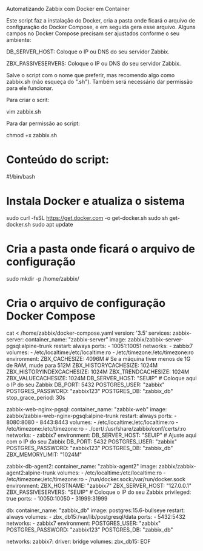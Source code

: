 Automatizando Zabbix com Docker em Container

Este script faz a instalação do Docker, cria a pasta onde ficará o arquivo de configuração do Docker Compose, e em seguida gera esse arquivo. Alguns campos no Docker Compose precisam ser ajustados conforme o seu ambiente:

DB_SERVER_HOST: Coloque o IP ou DNS do seu servidor Zabbix.

ZBX_PASSIVESERVERS: Coloque o IP ou DNS do seu servidor Zabbix.

Salve o script com o nome que preferir, mas recomendo algo como zabbix.sh (não esqueça do ".sh"). Também será necessário dar permissão para ele funcionar.

Para criar o scrit:

vim zabbix.sh

Para dar permissão ao script:

chmod +x zabbix.sh

# Conteúdo do script:

#!/bin/bash

# Instala Docker e atualiza o sistema
sudo curl -fsSL https://get.docker.com -o get-docker.sh
sudo sh get-docker.sh
sudo apt update

# Cria a pasta onde ficará o arquivo de configuração
sudo mkdir -p /home/zabbix/

# Cria o arquivo de configuração Docker Compose
cat <<EOF > /home/zabbix/docker-compose.yaml
version: '3.5'
services:
  zabbix-server:
    container_name: "zabbix-server"
    image: zabbix/zabbix-server-pgsql:alpine-trunk
    restart: always
    ports:
      - 10051:10051
    networks:
      - zabbix7
    volumes:
      - /etc/localtime:/etc/localtime:ro
      - /etc/timezone:/etc/timezone:ro 
    environment:
      ZBX_CACHESIZE: 4096M # Se a máquina tiver menos de 1G de RAM, mude para 512M
      ZBX_HISTORYCACHESIZE: 1024M
      ZBX_HISTORYINDEXCACHESIZE: 1024M
      ZBX_TRENDCACHESIZE: 1024M
      ZBX_VALUECACHESIZE: 1024M
      DB_SERVER_HOST: "SEUIP" # Coloque aqui o IP do seu Zabbix
      DB_PORT: 5432
      POSTGRES_USER: "zabbix"
      POSTGRES_PASSWORD: "zabbix123"
      POSTGRES_DB: "zabbix_db"
    stop_grace_period: 30s

  zabbix-web-nginx-pgsql:
    container_name: "zabbix-web"
    image: zabbix/zabbix-web-nginx-pgsql:alpine-trunk
    restart: always
    ports:
      - 8080:8080
      - 8443:8443
    volumes:
      - /etc/localtime:/etc/localtime:ro
      - /etc/timezone:/etc/timezone:ro
      - ./cert/:/usr/share/zabbix/conf/certs/:ro
    networks:
      - zabbix7
    environment:
      DB_SERVER_HOST: "SEUIP" # Ajuste aqui com o IP do seu Zabbix
      DB_PORT: 5432
      POSTGRES_USER: "zabbix"
      POSTGRES_PASSWORD: "zabbix123"
      POSTGRES_DB: "zabbix_db"
      ZBX_MEMORYLIMIT: "1024M"

  zabbix-db-agent2:
    container_name: "zabbix-agent2"
    image: zabbix/zabbix-agent2:alpine-trunk
    volumes:
      - /etc/localtime:/etc/localtime:ro
      - /etc/timezone:/etc/timezone:ro
      - /run/docker.sock:/var/run/docker.sock
    environment:
      ZBX_HOSTNAME: "zabbix7"
      ZBX_SERVER_HOST: "127.0.0.1"
      ZBX_PASSIVESERVERS: "SEUIP" # Coloque o IP do seu Zabbix
    privileged: true
    ports:
      - 10050:10050
      - 31999:31999 

  db:
    container_name: "zabbix_db"
    image: postgres:15.6-bullseye
    restart: always
    volumes:
     - zbx_db15:/var/lib/postgresql/data
    ports:
     - 5432:5432
    networks:
     - zabbix7
    environment:
     POSTGRES_USER: "zabbix"
     POSTGRES_PASSWORD: "zabbix123"
     POSTGRES_DB: "zabbix_db"

networks:
  zabbix7:
   driver: bridge
volumes:
  zbx_db15:
EOF